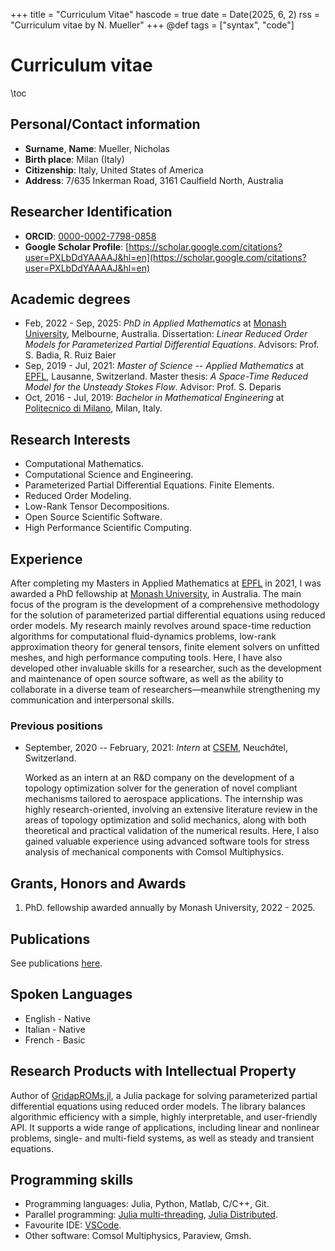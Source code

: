 +++
title = "Curriculum Vitae"
hascode = true
date = Date(2025, 6, 2)
rss = "Curriculum vitae by N. Mueller"
+++
@def tags = ["syntax", "code"]


# Curriculum vitae

\toc

## Personal/Contact information

- **Surname**, **Name**: Mueller, Nicholas
- **Birth place**: Milan (Italy)
- **Citizenship**: Italy, United States of America
- **Address**: 7/635 Inkerman Road, 3161 Caulfield North, Australia

## Researcher Identification

- **ORCID**: [0000-0002-7798-0858](https://orcid.org/0000-0002-7798-0858)
- **Google Scholar Profile**:  [https://scholar.google.com/citations?user=PXLbDdYAAAAJ&hl=en](https://scholar.google.com/citations?user=PXLbDdYAAAAJ&hl=en)

## Academic degrees

- Feb, 2022 - Sep, 2025: *PhD in Applied Mathematics* at [Monash University](https://www.monash.edu/), Melbourne, Australia. Dissertation: *Linear Reduced Order Models for Parameterized Partial Differential Equations*. Advisors: Prof. S. Badia, R. Ruiz Baier
- Sep, 2019 - Jul, 2021: *Master of Science -- Applied Mathematics* at [EPFL](https://www.epfl.ch/en/), Lausanne, Switzerland. Master thesis: *A Space-Time Reduced Model for the Unsteady Stokes Flow*. Advisor: Prof. S. Deparis
- Oct, 2016 - Jul, 2019: *Bachelor in Mathematical Engineering* at [Politecnico di Milano](https://www.polimi.it/), Milan, Italy.

## Research Interests

* Computational Mathematics. 
* Computational Science and Engineering. 
* Parameterized Partial Differential Equations. Finite Elements. 
* Reduced Order Modeling. 
* Low-Rank Tensor Decompositions.  
* Open Source Scientific Software.
* High Performance Scientific Computing. 

## Experience

After completing my Masters in Applied Mathematics at [EPFL](https://www.epfl.ch/en/) in 2021, I was awarded a PhD fellowship at [Monash University](https://www.monash.edu/), in Australia. The main focus of the program is the development of a comprehensive methodology for the solution of parameterized partial differential equations using reduced order models. My research mainly revolves around space-time reduction algorithms for computational fluid-dynamics problems, low-rank approximation theory for general tensors, finite element solvers on unfitted meshes, and high performance computing tools. Here, I have also developed other invaluable skills for a researcher, such as the development and maintenance of open source software, as well as the ability to collaborate in a diverse team of researchers—meanwhile strengthening my communication and interpersonal skills.

### Previous positions

- September, 2020 -- February, 2021: *Intern* at [CSEM](https://www.csem.ch/en/), Neuch$\hat{a}$tel, Switzerland.

    Worked as an intern at an R&D company on the development of a topology optimization solver for the generation of novel compliant mechanisms tailored to aerospace applications. The internship was highly research-oriented, involving an extensive literature review in the areas of topology optimization and solid mechanics, along with both theoretical and practical validation of the numerical results. Here, I also gained valuable experience using advanced software tools for stress analysis of mechanical components with Comsol Multiphysics.


## Grants, Honors and Awards

1. PhD. fellowship awarded annually by Monash University, 2022 - 2025.

## Publications
See publications [here](https://nichomueller.github.io/menu2/).

## Spoken Languages

- English - Native
- Italian - Native 
- French - Basic 

## Research Products with Intellectual Property

Author of [GridapROMs.jl](https://github.com/gridap/GridapROMs.jl), a Julia package for solving parameterized partial differential equations using reduced order models. The library balances algorithmic efficiency with a simple, highly interpretable, and user-friendly API. It supports a wide range of applications, including linear and nonlinear problems, single- and multi-field systems, as well as steady and transient equations.

## Programming skills

- Programming languages: Julia, Python, Matlab, C/C++, Git.
- Parallel programming: [Julia multi-threading](https://docs.julialang.org/en/v1/manual/multi-threading/), [Julia Distributed](https://docs.julialang.org/en/v1/manual/distributed-computing/).
- Favourite IDE: [VSCode](https://code.visualstudio.com/).
- Other software: Comsol Multiphysics, Paraview, Gmsh.



